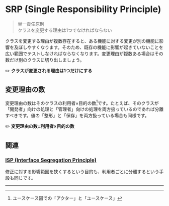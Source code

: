 # SRP (Single Responsibility Principle)
> 単一責任原則  
> クラスを変更する理由は1つでなければならない

クラスを変更する理由が複数存在すると、ある機能に対する変更が別の機能に影響を及ぼしやすくなります。そのため、既存の機能に影響が起きていないことを広い範囲でテストしなければならなくなります。変更理由が複数ある場合はその数だけ別のクラスに切り出しましょう。

:pencil2: **クラスが変更される理由は1つだけにする**

## 変更理由の数
変更理由の数はそのクラスの利用者×目的の数[^1]です。たとえば、そのクラスが「開発者」向けの処理と「管理者」向けの処理を両方扱っているのであれば分離すべきです。値の「整形」と「保存」を両方扱っている場合も同様です。

:pencil2: **変更理由の数=利用者×目的の数**

## 関連
### [ISP (Interface Segregation Principle)](ISP.md)
修正に対する影響範囲を狭くするという目的も、利用者ごとに分離するという手段も同じです。

---

[^1]: ユースケース図での「アクター」と「ユースケース」
